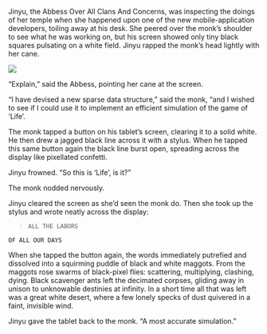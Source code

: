 Jinyu, the Abbess Over All Clans And Concerns, was
inspecting the doings of her temple when she happened upon
one of the new mobile-application developers, toiling away
at his desk.  She peered over the monk’s shoulder to see
what he was working on, but his screen showed only tiny
black squares pulsating on a white field.  Jinyu rapped the
monk’s head lightly with her cane.

![](/pages/case-184/Ant.jpg)

“Explain,” said the Abbess, pointing her cane at the screen.

“I have devised a new sparse data structure,” said the monk,
“and I wished to see if I could use it to implement an
efficient simulation of the
game of ‘Life’.

The monk tapped a button on his tablet’s screen, clearing it to a
solid white.  He then drew a jagged black line across it
with a stylus.  When he tapped this same button again the
black line burst open, spreading across the display like
pixellated confetti.

Jinyu frowned.  “So this is ‘Life’, is it?”

The monk nodded nervously.

Jinyu cleared the screen as she’d seen the monk do.
Then she took up the stylus and wrote neatly across the display:

>     ALL THE LABORS 
    OF ALL OUR DAYS

When she tapped the button again, the words immediately
putrefied and dissolved into a squirming puddle of black and
white maggots.  From the maggots rose swarms of black-pixel
flies: scattering, multiplying, clashing, dying.  Black
scavenger ants left the decimated corpses, gliding away
in unison to unknowable destinies at infinity.  In a short
time all that was left was a great white desert, where a few
lonely specks of dust quivered in a faint, invisible wind.

Jinyu gave the tablet back to the monk.
“A most accurate simulation.”
